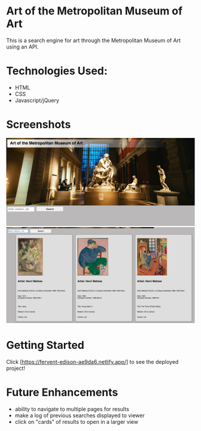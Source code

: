 # Art of the Metropolitan Museum of Art

This is a search engine for art through the Metropolitan Museum of Art using an API.

# Technologies Used:

- HTML
- CSS
- Javascript/jQuery

# Screenshots
![screenshot 1](./screenshot1.jpeg)
![screenshot 2](./screenshot2.jpeg)

# Getting Started

Click [https://fervent-edison-ae9da6.netlify.app/] to see the deployed project!

# Future Enhancements

- ability to navigate to multiple pages for results
- make a log of previous searches displayed to viewer
- click on "cards" of results to open in a larger view